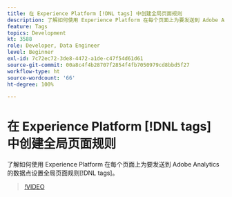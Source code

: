 ```yaml
---
title: 在 Experience Platform [!DNL tags] 中创建全局页面规则
description: 了解如何使用 Experience Platform 在每个页面上为要发送到 Adobe Analytics 的数据点设置全局页面规则 [!DNL tags]。
feature: Tags
topics: Development
kt: 3588
role: Developer, Data Engineer
level: Beginner
exl-id: 7c72ec72-3de8-4472-a1de-c47f54d61d61
source-git-commit: 00a8c4f4b28707f2854f4fb7050979cd8bbd5f27
workflow-type: ht
source-wordcount: '66'
ht-degree: 100%

---
```


# 在 Experience Platform [!DNL tags] 中创建全局页面规则

了解如何使用 Experience Platform 在每个页面上为要发送到 Adobe Analytics 的数据点设置全局页面规则[!DNL tags]。

>[!VIDEO](https://video.tv.adobe.com/v/28769/?quality=12&learn=on)
